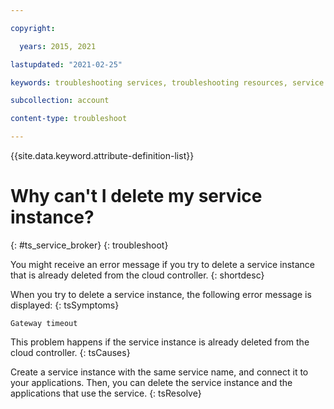 ```yaml
---

copyright:

  years: 2015, 2021

lastupdated: "2021-02-25"

keywords: troubleshooting services, troubleshooting resources, service problems, delete service, delete instance, delete service instance

subcollection: account

content-type: troubleshoot

---
```



{{site.data.keyword.attribute-definition-list}}


# Why can't I delete my service instance?
{: #ts_service_broker}
{: troubleshoot}

You might receive an error message if you try to delete a service instance that is already deleted from the cloud controller.
{: shortdesc}

When you try to delete a service instance, the following error message is displayed:
{: tsSymptoms}

`Gateway timeout`

This problem happens if the service instance is already deleted from the cloud controller.
{: tsCauses}

Create a service instance with the same service name, and connect it to your applications. Then, you can delete the service instance and the applications that use the service.
{: tsResolve}

